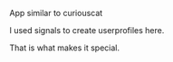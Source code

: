 App similar to curiouscat

I used signals to create userprofiles here.

That is what makes it special.